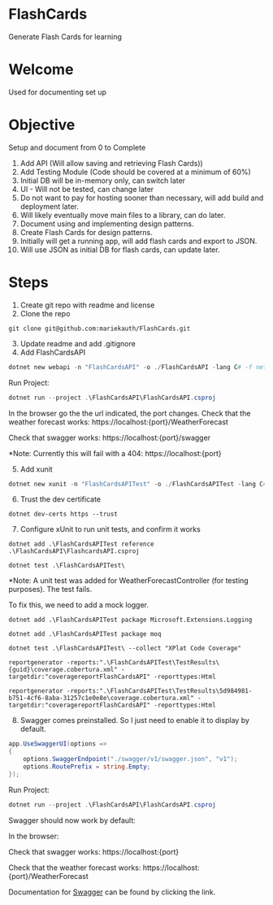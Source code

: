 # FlashCards
Generate Flash Cards for learning

# Welcome
Used for documenting set up

# Objective
Setup and document from 0 to Complete

1. Add API (Will allow saving and retrieving Flash Cards))
2. Add Testing Module (Code should be covered at a minimum of 60%)
3. Initial DB will be in-memory only, can switch later
4. UI - Will not be tested, can change later
5. Do not want to pay for hosting sooner than necessary, will add build and deployment later.
6. Will likely eventually move main files to a library, can do later.
7. Document using and implementing design patterns.
8. Create Flash Cards for design patterns.
9. Initially will get a running app, will add flash cards and export to JSON.
10. Will use JSON as initial DB for flash cards, can update later.

# Steps
1. Create git repo with readme and license
2. Clone the repo
```
git clone git@github.com:mariekauth/FlashCards.git
```
3. Update readme and add .gitignore
4. Add FlashCardsAPI
```powershell
dotnet new webapi -n "FlashCardsAPI" -o ./FlashCardsAPI -lang C# -f net6.0
```
Run Project:
```powershell
dotnet run --project .\FlashCardsAPI\FlashCardsAPI.csproj
```
In the browser go the the url indicated, the port changes.
Check that the weather forecast works: https://localhost:{port}/WeatherForecast

Check that swagger works: https://localhost:{port}/swagger

*Note: Currently this will fail with a 404: https://localhost:{port}

5. Add xunit
```powershell
dotnet new xunit -n "FlashCardsAPITest" -o ./FlashCardsAPITest -lang C# -f net6.0
```
6. Trust the dev certificate
```
dotnet dev-certs https --trust
```
7. Configure xUnit to run unit tests, and confirm it works
```
dotnet add .\FlashCardsAPITest reference .\FlashCardsAPI\FlashcardsAPI.csproj

dotnet test .\FlashCardsAPITest\
```
*Note: A unit test was added for WeatherForecastController (for testing purposes). The test fails.

To fix this, we need to add a mock logger.
```
dotnet add .\FlashCardsAPITest package Microsoft.Extensions.Logging

dotnet add .\FlashCardsAPITest package moq

dotnet test .\FlashCardsAPITest\ --collect "XPlat Code Coverage"

reportgenerator -reports:".\FlashCardsAPITest\TestResults\{guid}\coverage.cobertura.xml" -targetdir:"coveragereportFlashCardsAPI" -reporttypes:Html

reportgenerator -reports:".\FlashCardsAPITest\TestResults\5d984981-b751-4cf6-8aba-31257c1e0e8e\coverage.cobertura.xml" -targetdir:"coveragereportFlashCardsAPI" -reporttypes:Html

```
8. Swagger comes preinstalled. So I just need to enable it to display by default.
```C#
app.UseSwaggerUI(options =>
{
    options.SwaggerEndpoint("./swagger/v1/swagger.json", "v1");
    options.RoutePrefix = string.Empty;
});
```
Run Project:
```powershell
dotnet run --project .\FlashCardsAPI\FlashCardsAPI.csproj
```
Swagger should now work by default:

In the browser:

Check that swagger works: https://localhost:{port}

Check that the weather forecast works: https://localhost:{port}/WeatherForecast

   Documentation for [Swagger](https://learn.microsoft.com/en-us/aspnet/core/tutorials/getting-started-with-swashbuckle?view=aspnetcore-7.0&tabs=visual-studio) can be found by clicking the link.
